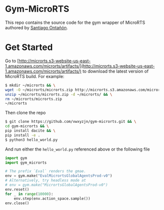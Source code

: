 # Gym-MicroRTS

This repo contains the source code for the gym wrapper of MicroRTS authored by [Santiago Ontañón](https://github.com/santiontanon/microrts). 

# Get Started

Go to [http://microrts.s3-website-us-east-1.amazonaws.com/microrts/artifacts/](http://microrts.s3-website-us-east-1.amazonaws.com/microrts/artifacts/) to download the latest version of MicroRTS build. For example:

```bash
$ mkdir ~/microrts && \
wget -O ~/microrts/microrts.zip http://microrts.s3.amazonaws.com/microrts/artifacts/201910011635.microrts.zip && \
unzip ~/microrts/microrts.zip -d ~/microrts/ && \
rm ~/microrts/microrts.zip
~/microrts
```

Then clone the repo

```bash
$ git clone https://github.com/vwxyzjn/gym-microrts.git && \
cd gym-microrts && \
pip install dacite && \
pip install -e .
$ python3 hello_world.py
```

And run either the `hello_world.py` referenced above or the following file
```python
import gym
import gym_microrts

# The prefix `Eval` renders the gmae.
env = gym.make("EvalMicrortsGlobalAgentsProd-v0")
# Alternatively, try headless mode at
# env = gym.make("MicrortsGlobalAgentsProd-v0")
env.reset()
for _ in range(10000):
    env.step(env.action_space.sample())
env.close()
```
